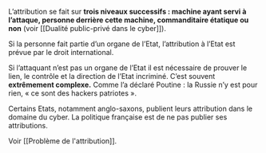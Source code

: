 L’attribution se fait sur **trois niveaux successifs : machine ayant servi à l’attaque, personne derrière cette machine, commanditaire étatique ou non** (voir [[Dualité public-privé dans le cyber]]).

Si la personne fait partie d’un organe de l’Etat, l’attribution à l’Etat est prévue par le droit international.

Si l’attaquant n’est pas un organe de l’Etat il est nécessaire de prouver le lien, le contrôle et la direction de l’Etat incriminé. C’est souvent **extrêmement complexe.** Comme l’a déclaré Poutine : la Russie n’y est pour rien, « ce sont des hackers patriotes ».

Certains Etats, notamment anglo-saxons, publient leurs attribution dans le domaine du cyber. La politique française est de ne pas publier ses attributions.

Voir [[Problème de l'attribution]].
